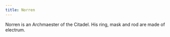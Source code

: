```yaml
---
title: Norren
---
```


Norren is an Archmaester of the Citadel. His ring, mask and rod are made of electrum. 


